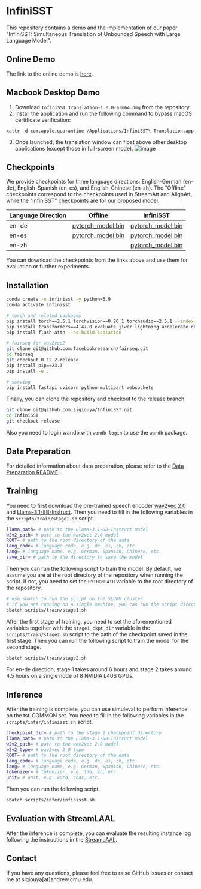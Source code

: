 # InfiniSST

This repository contains a demo and the implementation of our paper "InfiniSST: Simultaneous Translation of Unbounded Speech with Large Language Model".

## Online Demo

The link to the online demo is [here](https://infinisst.ngrok.app/).

## Macbook Desktop Demo
1.	Download ```InfiniSST Translation-1.0.0-arm64.dmg``` from the repository.
2.	Install the application and run the following command to bypass macOS certificate verification:

```xattr -d com.apple.quarantine /Applications/InfiniSST\ Translation.app```

3.	Once launched, the translation window can float above other desktop applications (except those in full-screen mode).
![image](https://github.com/user-attachments/assets/552eafd2-5d22-4678-9ebf-9bd4951902b5)

## Checkpoints


We provide checkpoints for three language directions: English-German (en-de), English-Spanish (en-es), and English-Chinese (en-zh). The "Offline" checkpoints correspond to the checkpoints used in StreamAtt and AlignAtt, while the "InfiniSST" checkpoints are for our proposed model.

| Language Direction | Offline | InfiniSST |
|--------------------|-------------------|----------------------|
| en-de              | [pytorch_model.bin](https://f005.backblazeb2.com/file/owaski-release/ckpts/infinisst/must-c/en-de/8B-s2-bi-v3.5/last.ckpt/pytorch_model.bin) | [pytorch_model.bin](https://f005.backblazeb2.com/file/owaski-release/ckpts/infinisst/must-c/en-de/8B-traj-s2-v3.6/pytorch_model.bin) |
| en-es              | [pytorch_model.bin](https://f005.backblazeb2.com/file/owaski-release/ckpts/infinisst/must-c/en-es/8B-s2-bi-v3.5/last.ckpt/pytorch_model.bin) | [pytorch_model.bin](https://f005.backblazeb2.com/file/owaski-release/ckpts/infinisst/must-c/en-es/8B-traj-s2-v3.6/pytorch_model.bin) |
| en-zh              |  | [pytorch_model.bin](https://f005.backblazeb2.com/file/owaski-release/ckpts/infinisst/must-c/en-zh/8B-traj-s2-v3.6/pytorch_model.bin) |

You can download the checkpoints from the links above and use them for evaluation or further experiments.


## Installation

```bash
conda create -n infinisst -y python=3.9
conda activate infinisst

# torch and related packages
pip install torch==2.5.1 torchvision==0.20.1 torchaudio==2.5.1 --index-url https://download.pytorch.org/whl/cu124
pip install transformers==4.47.0 evaluate jiwer lightning accelerate deepspeed rotary_embedding_torch torchtune sentence-transformers wandb tensorboardX matplotlib soundfile simuleval jupyter jieba unbabel-comet simalign praat-textgrids
pip install flash-attn --no-build-isolation

# fairseq for wav2vec2
git clone git@github.com:facebookresearch/fairseq.git
cd fairseq
git checkout 0.12.2-release
pip install pip==23.3
pip install -e .

# serving
pip install fastapi uvicorn python-multipart websockets
```

Finally, you can clone the repository and checkout to the release branch.

```bash
git clone git@github.com:siqiouya/InfiniSST.git
cd InfiniSST
git checkout release
```

Also you need to login wandb with `wandb login` to use the `wandb` package.

## Data Preparation

For detailed information about data preparation, please refer to the [Data Preparation README](preprocess/README.md).

## Training

You need to first download the pre-trained speech encoder [wav2vec 2.0](https://dl.fbaipublicfiles.com/fairseq/wav2vec/wav2vec_vox_960h_pl.pt) and [Llama-3.1-8B-Instruct](https://huggingface.co/meta-llama/Llama-3.1-8B-Instruct).
Then you need to fill in the following variables in the `scripts/train/stage1.sh` script.

```bash
llama_path= # path to the Llama-3.1-8B-Instruct model
w2v2_path= # path to the wav2vec 2.0 model
ROOT= # path to the root directory of the data
lang_code= # language code, e.g. de, es, zh, etc.
lang= # language name, e.g. German, Spanish, Chinese, etc.
save_dir= # path to the directory to save the model
```

Then you can run the following script to train the model. By default, we assume you are at the root directory of the repository when running the script. If not, you need to set the `PYTHONPATH` variable to the root directory of the repository.

```bash
# use sbatch to run the script on the SLURM cluster
# if you are running on a single machine, you can run the script directly
sbatch scripts/train/stage1.sh
```

After the first stage of training, you need to set the aforementioned variables together with the `stage1_ckpt_dir` variable in the `scripts/train/stage2.sh` script to the path of the checkpoint saved in the first stage. Then you can run the following script to train the model for the second stage.

```bash
sbatch scripts/train/stage2.sh
```

For en-de direction, stage 1 takes around 6 hours and stage 2 takes around 4.5 hours on a single node of 8 NVIDIA L40S GPUs.

## Inference

After the training is complete, you can use simuleval to perform inference on the tst-COMMON set.
You need to fill in the following variables in the `scripts/infer/infinisst.sh` script.

```bash
checkpoint_dir= # path to the stage 2 checkpoint directory
llama_path= # path to the Llama-3.1-8B-Instruct model
w2v2_path= # path to the wav2vec 2.0 model
w2v2_type= # wav2vec 2.0 type
ROOT= # path to the root directory of the data
lang_code= # language code, e.g. de, es, zh, etc.
lang= # language name, e.g. German, Spanish, Chinese, etc.
tokenizer= # tokenizer, e.g. 13a, zh, etc.
unit= # unit, e.g. word, char, etc.
```

Then you can run the following script
```bash
sbatch scripts/infer/infinisst.sh
```

## Evaluation with StreamLAAL

After the inference is complete, you can evaluate the resulting instance log following the instructions in the [StreamLAAL](https://github.com/hlt-mt/FBK-fairseq/blob/master/fbk_works/STREAMATT_STREAMLAAL.md#-evaluation-streamlaal).

<!-- ## Citation

If you find this work useful, please consider citing:

```bibtex
@article{ouyang2025infinisst,
  title={InfiniSST: Simultaneous Translation of Unbounded Speech with Large Language Model},
  author={Ouyang, Siqi and Zhang, Yong and Zhang, Yong and Zhang, Yong},
  journal={arXiv preprint arXiv:2503.00000},
  year={2025}
}
``` -->

## Contact

If you have any questions, please feel free to raise GitHub issues or contact me at siqiouya[at]andrew.cmu.edu.
